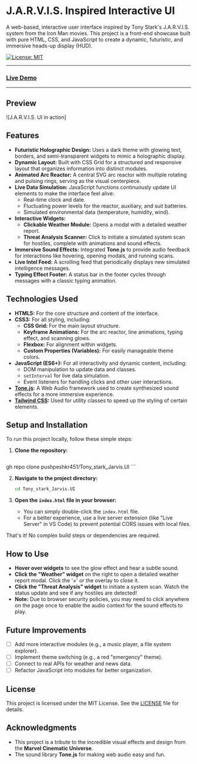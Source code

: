 # J.A.R.V.I.S. Inspired Interactive UI

A web-based, interactive user interface inspired by Tony Stark's J.A.R.V.I.S. system from the Iron Man movies. This project is a front-end showcase built with pure HTML, CSS, and JavaScript to create a dynamic, futuristic, and immersive heads-up display (HUD).

[![License: MIT](https://img.shields.io/badge/License-MIT-yellow.svg)](https://opensource.org/licenses/MIT)

---

### [Live Demo](https://tony-stark-jarvis-ui.vercel.app/) &nbsp;

---

## Preview

![J.A.R.V.I.S. UI in action]

## Features

- **Futuristic Holographic Design:** Uses a dark theme with glowing text, borders, and semi-transparent widgets to mimic a holographic display.
- **Dynamic Layout:** Built with CSS Grid for a structured and responsive layout that organizes information into distinct modules.
- **Animated Arc Reactor:** A central SVG arc reactor with multiple rotating and pulsing rings, serving as the visual centerpiece.
- **Live Data Simulation:** JavaScript functions continuously update UI elements to make the interface feel alive:
  - Real-time clock and date.
  - Fluctuating power levels for the reactor, auxiliary, and suit batteries.
  - Simulated environmental data (temperature, humidity, wind).
- **Interactive Widgets:**
  - **Clickable Weather Module:** Opens a modal with a detailed weather report.
  - **Threat Analysis Scanner:** Click to initiate a simulated system scan for hostiles, complete with animations and sound effects.
- **Immersive Sound Effects:** Integrated **Tone.js** to provide audio feedback for interactions like hovering, opening modals, and running scans.
- **Live Intel Feed:** A scrolling feed that periodically displays new simulated intelligence messages.
- **Typing Effect Footer:** A status bar in the footer cycles through messages with a classic typing animation.

## Technologies Used

- **HTML5:** For the core structure and content of the interface.
- **CSS3:** For all styling, including:
  - **CSS Grid:** For the main layout structure.
  - **Keyframe Animations:** For the arc reactor, line animations, typing effect, and scanning glows.
  - **Flexbox:** For alignment within widgets.
  - **Custom Properties (Variables):** For easily manageable theme colors.
- **JavaScript (ES6+):** For all interactivity and dynamic content, including:
  - DOM manipulation to update data and classes.
  - `setInterval` for live data simulation.
  - Event listeners for handling clicks and other user interactions.
- **[Tone.js](https://tonejs.github.io/):** A Web Audio framework used to create synthesized sound effects for a more immersive experience.
- **[Tailwind CSS](https://tailwindcss.com/):** Used for utility classes to speed up the styling of certain elements.

## Setup and Installation

To run this project locally, follow these simple steps:

1.  **Clone the repository:**
    ```bash
   gh repo clone pushpeshkr451/Tony_stark_Jarvis.UI
    ```

2.  **Navigate to the project directory:**
    ```bash
    cd Tony_stark_Jarvis.UI
    ```

3.  **Open the `index.html` file in your browser:**
    - You can simply double-click the `index.html` file.
    - For a better experience, use a live server extension (like "Live Server" in VS Code) to prevent potential CORS issues with local files.

That's it! No complex build steps or dependencies are required.

## How to Use

- **Hover over widgets** to see the glow effect and hear a subtle sound.
- **Click the "Weather" widget** on the right to open a detailed weather report modal. Click the '×' or the overlay to close it.
- **Click the "Threat Analysis" widget** to initiate a system scan. Watch the status update and see if any hostiles are detected!
- **Note:** Due to browser security policies, you may need to click anywhere on the page once to enable the audio context for the sound effects to play.

## Future Improvements

- [ ] Add more interactive modules (e.g., a music player, a file system explorer).
- [ ] Implement theme switching (e.g., a red "emergency" theme).
- [ ] Connect to real APIs for weather and news data.
- [ ] Refactor JavaScript into modules for better organization.

## License

This project is licensed under the MIT License. See the [LICENSE](LICENSE) file for details.

## Acknowledgments

- This project is a tribute to the incredible visual effects and design from the **Marvel Cinematic Universe**.
- The sound library **Tone.js** for making web audio easy and fun.
